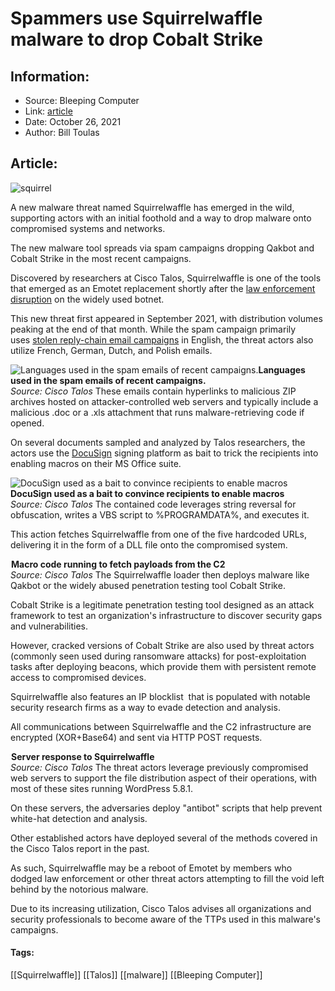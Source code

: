 # Spammers use Squirrelwaffle malware to drop Cobalt Strike
### 

## Information:
+ Source: Bleeping Computer
+ Link: [article](https://www.bleepingcomputer.com/news/security/spammers-use-squirrelwaffle-malware-to-drop-cobalt-strike/)
+ Date: October 26, 2021
+ Author: Bill Toulas


## Article:
![squirrel](https://www.bleepstatic.com/content/hl-images/2021/10/26/squirrel.jpg?rand=1872697053)


A new malware threat named Squirrelwaffle has emerged in the wild, supporting actors with an initial foothold and a way to drop malware onto compromised systems and networks.


The new malware tool spreads via spam campaigns dropping Qakbot and Cobalt Strike in the most recent campaigns.


Discovered by researchers at Cisco Talos, Squirrelwaffle is one of the tools that emerged as an Emotet replacement shortly after the [law enforcement disruption](https://www.bleepingcomputer.com/news/security/emotet-botnet-disrupted-after-global-takedown-operation/) on the widely used botnet.


This new threat first appeared in September 2021, with distribution volumes peaking at the end of that month. While the spam campaign primarily uses [stolen reply-chain email campaigns](https://www.bleepingcomputer.com/news/security/qbot-steals-your-email-threads-again-to-infect-other-victims/) in English, the threat actors also utilize French, German, Dutch, and Polish emails.



![Languages used in the spam emails of recent campaigns.](https://www.bleepstatic.com/images/news/u/1220909/Security/language.png)**Languages used in the spam emails of recent campaigns.**  
*Source: Cisco Talos*
These emails contain hyperlinks to malicious ZIP archives hosted on attacker-controlled web servers and typically include a malicious .doc or a .xls attachment that runs malware-retrieving code if opened.


On several documents sampled and analyzed by Talos researchers, the actors use the [DocuSign](https://www.bleepingcomputer.com/news/security/docusign-phishing-campaign-targets-low-ranking-employees/) signing platform as bait to trick the recipients into enabling macros on their MS Office suite.



![DocuSign used as a bait to convince recipients to enable macros](https://www.bleepstatic.com/images/news/u/1220909/Security/docusign.png)**DocuSign used as a bait to convince recipients to enable macros**  
*Source: Cisco Talos*
The contained code leverages string reversal for obfuscation, writes a VBS script to %PROGRAMDATA%, and executes it.


This action fetches Squirrelwaffle from one of the five hardcoded URLs, delivering it in the form of a DLL file onto the compromised system.



![Macro code running to fetch payloads from the C2](data:image/gif;base64,R0lGODlhAQABAAAAACH5BAEKAAEALAAAAAABAAEAAAICTAEAOw==)**Macro code running to fetch payloads from the C2**  
*Source: Cisco Talos*
The Squirrelwaffle loader then deploys malware like Qakbot or the widely abused penetration testing tool Cobalt Strike.


Cobalt Strike is a legitimate penetration testing tool designed as an attack framework to test an organization's infrastructure to discover security gaps and vulnerabilities.


However, cracked versions of Cobalt Strike are also used by threat actors (commonly seen used during ransomware attacks) for post-exploitation tasks after deploying beacons, which provide them with persistent remote access to compromised devices.


Squirrelwaffle also features an IP blocklist  that is populated with notable security research firms as a way to evade detection and analysis.


All communications between Squirrelwaffle and the C2 infrastructure are encrypted (XOR+Base64) and sent via HTTP POST requests.



![Server response to Squirrelwaffle](data:image/gif;base64,R0lGODlhAQABAAAAACH5BAEKAAEALAAAAAABAAEAAAICTAEAOw==)**Server response to Squirrelwaffle**  
*Source: Cisco Talos*
The threat actors leverage previously compromised web servers to support the file distribution aspect of their operations, with most of these sites running WordPress 5.8.1.


On these servers, the adversaries deploy "antibot" scripts that help prevent white-hat detection and analysis.


Other established actors have deployed several of the methods covered in the Cisco Talos report in the past.


As such, Squirrelwaffle may be a reboot of Emotet by members who dodged law enforcement or other threat actors attempting to fill the void left behind by the notorious malware.


Due to its increasing utilization, Cisco Talos advises all organizations and security professionals to become aware of the TTPs used in this malware's campaigns.




#### Tags:
[[Squirrelwaffle]] [[Talos]] [[malware]] [[Bleeping Computer]]
